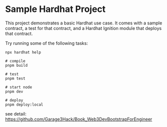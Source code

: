 # Sample Hardhat Project

This project demonstrates a basic Hardhat use case. It comes with a sample contract, a test for that contract, and a Hardhat Ignition module that deploys that contract.

Try running some of the following tasks:

```shell
npx hardhat help

# compile
pnpm build

# test
pnpm test

# start node
pnpm dev

# deploy
pnpm deploy:local
```

see detail: https://github.com/Garage3Hack/Book_Web3DevBootstrapForEngineer

